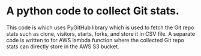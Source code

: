 # A python code to collect Git stats.

This code is which uses PyGitHub library which is used to fetch the Git repo stats such as clone, visitors, starts, forks, and store it in CSV file.
A separate code is written to for AWS lambda function where the collected Git repo stats can directly store in the AWS S3 bucket.

